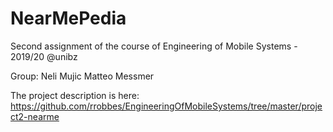 # NearMePedia
Second assignment of the course of Engineering of Mobile Systems - 2019/20 @unibz

Group:
Neli Mujic
Matteo Messmer

The project description is here:  https://github.com/rrobbes/EngineeringOfMobileSystems/tree/master/project2-nearme
